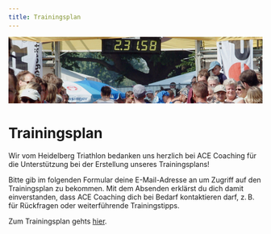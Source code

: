 ```yaml
---
title: Trainingsplan
---
```


![Zeitplan](/img/banner/Zeitplan.jpeg)


# Trainingsplan

Wir vom Heidelberg Triathlon bedanken uns herzlich bei ACE Coaching für die Unterstützung bei der Erstellung unseres Trainingsplans!

Bitte gib im folgenden Formular deine E-Mail-Adresse an um Zugriff auf den Trainingsplan zu bekommen. Mit dem Absenden erklärst du dich damit einverstanden, dass ACE Coaching dich bei Bedarf kontaktieren darf, z. B. für Rückfragen oder weiterführende Trainingstipps.

Zum Trainingsplan gehts [hier](https://forms.gle/KfD8yvGwjnyLkDgGA).

